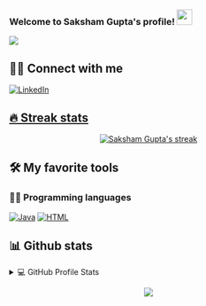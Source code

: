 <h3>
  Welcome to Saksham Gupta's profile!
  <img src="https://media.giphy.com/media/hvRJCLFzcasrR4ia7z/giphy.gif" width="28">
</h3>

<!-- Typing SVG by DenverCoder1 - https://github.com/DenverCoder1/readme-typing-svg -->
<p>
  <a href="https://github.com/DenverCoder1/readme-typing-svg"><img src="https://readme-typing-svg.herokuapp.com/?lines=Web+Developer;JAVA"></a>
</p>


## 🙋‍♂️ Connect with me

<!-- Badges template - https://github.com/badges/shields -->
<p align="center">
  
  <a href="https://www.linkedin.com/in/saksham27/"><img alt="LinkedIn" title="LinkedIn" src="https://img.shields.io/badge/-LinkedIn-blue?&style=for-the-badge&logo=linkedin&logoColor=white">
</p>

## 🔥 Streak stats

<!-- GitHub Readme Streak Stats - https://github.com/sakshamg27/github-readme-streak-stats -->
<p align="center">
  <a href="https://github.com/sakshamg27/github-readme-streak-stats">
    <img alt="Saksham Gupta's streak" src="https://github-readme-streak-stats.herokuapp.com/?user=dikshabhambri&theme=monokai-metallian&hide_border=true"/>
  </a>

<!-- Some badges are from https://github.com/Ileriayo/markdown-badges -->

## 🛠️ My favorite tools

### 👨‍💻 Programming languages

<p>
    <a href="#"><img alt="Java" src="https://img.shields.io/badge/Python%20-%2314354C.svg?logo=python&logoColor=white"></a>
  <a href="#"><img alt="HTML" src="https://img.shields.io/badge/HTML%20-%23E34F26.svg?logo=html5&logoColor=white"></a>
</p>

## 📊 Github stats

<!-- https://github.com/sakshamg27/github-readme-stats -->
<details> 
  <summary>💻 GitHub Profile Stats</summary>
  <br/>
    <a href="https://github.com/sakshamg27/github-readme-stats"><img alt="Saksham's Github Stats" src="https://sakshamg27-github-readme-stats.vercel.app/api?username=sakshamg27&show_icons=true&count_private=true&theme=react&hide_border=true&bg_color=1F222E&title_color=F85D7F&icon_color=F8D866" /></a>
  <a href="https://github.com/asakshamg27/github-readme-stats"><img alt="Saksham's Top Languages" src="https://sakshamg27-github-readme-stats.vercel.app/api/top-langs/?username=sakshamg27&langs_count=8&layout=compact&theme=react&hide_border=true&bg_color=1F222E&title_color=F85D7F&icon_color=F8D866" /></a>
  <br/>
</details>
<p align = "center">
  <a href="https://github.com/sakshamg27"><img src = "https://github-profile-trophy.vercel.app/?username=sakshamg27"></a>
</p>
